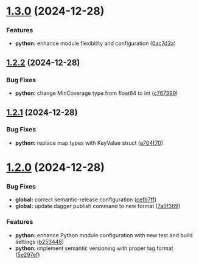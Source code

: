 # [1.3.0](https://github.com/felipepimentel/daggerverse/compare/python/v1.2.2...python/v1.3.0) (2024-12-28)


### Features

* **python:** enhance module flexibility and configuration ([0ac7d3a](https://github.com/felipepimentel/daggerverse/commit/0ac7d3affdfd76df13531e0a009f3554994bfec0))

## [1.2.2](https://github.com/felipepimentel/daggerverse/compare/python/v1.2.1...python/v1.2.2) (2024-12-28)


### Bug Fixes

* **python:** change MinCoverage type from float64 to int ([c767399](https://github.com/felipepimentel/daggerverse/commit/c7673992520670a87f74661fea76421369157c18))

## [1.2.1](https://github.com/felipepimentel/daggerverse/compare/python/v1.2.0...python/v1.2.1) (2024-12-28)


### Bug Fixes

* **python:** replace map types with KeyValue struct ([e704f70](https://github.com/felipepimentel/daggerverse/commit/e704f7062677ae2df174019d8b27a4202e0f7124))

# [1.2.0](https://github.com/felipepimentel/daggerverse/compare/python/v1.1.0...python/v1.2.0) (2024-12-28)


### Bug Fixes

* **global:** correct semantic-release configuration ([cefb7ff](https://github.com/felipepimentel/daggerverse/commit/cefb7ffbf76c514bc4ec1ea5065eba408ec83b2f))
* **global:** update dagger publish command to new format ([7a5f369](https://github.com/felipepimentel/daggerverse/commit/7a5f3690f902ea26572653b24c506edf7f1f800a))


### Features

* **python:** enhance Python module configuration with new test and build settings ([b253448](https://github.com/felipepimentel/daggerverse/commit/b253448281e4df082d9f072c51382b1eb21ec4fa))
* **python:** implement semantic versioning with proper tag format ([5e297ef](https://github.com/felipepimentel/daggerverse/commit/5e297eff3d8b453ee25c81846e0aa3b70b55bcbf))
